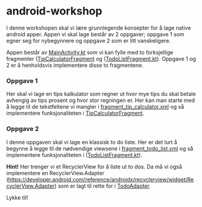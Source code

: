 # android-workshop

I denne workshopen skal vi lære grunnlegende konsepter for å lage native android apper. Appen vi skal lage består av 2 oppgaver; oppgave 1 som egner seg for nybegynnere og oppgave 2 som er litt vanskeligere.

Appen består av [MainActivity.kt](Androidworkshop/app/src/main/java/com/example/androidworkshop/MainActivity.kt) som vi kan fylle med to forksjellige fragmenter ([TipCalculatorFragment](Androidworkshop/app/src/main/java/com/example/androidworkshop/ui/tip/TipCalculatorFragment.kt) og ([TodoListFragment.kt](Androidworkshop/app/src/main/java/com/example/androidworkshop/ui/todo/TodoListFragment.kt)). Oppgave 1 og 2 er å henholdsvis implementere disse to fragmentene.

### Oppgave 1

Her skal vi lage en tips kalkulator som regner ut hvor mye tips du skal betale avhengig av tips prosent og hvor stor regningen er. Her kan man starte med å legge til de tekstfeltene vi mangler i [fragment_tip_calculator.xml](Androidworkshop/app/src/main/res/layout/fragment_tip_calculator.xml) og så implementere funksjonaliteten i [TipCalculatorFragment](Androidworkshop/app/src/main/java/com/example/androidworkshop/ui/tip/TipCalculatorFragment.kt).

### Oppgave 2

I denne oppgaven skal vi lage en klassisk to do liste. Her er det lurt å begynne å legge til de nødvendige viewsene i [fragment_todo_list.xml](Androidworkshop/app/src/main/res/layout/fragment_todo_list.xml) og så implementere funksjonaliteten i ([TodoListFragment.kt](Androidworkshop/app/src/main/java/com/example/androidworkshop/ui/todo/TodoListFragment.kt)).

**Hint!** Her trenger vi et RecyclerView for å liste ut to dos. Da må vi også implementere en RecyclerView.Adapter (https://developer.android.com/reference/androidx/recyclerview/widget/RecyclerView.Adapter) som er lagt til rette for i [TodoAdapter](https://github.com/martinbg1/android-workshop/blob/main/Androidworkshop/app/src/main/java/com/example/androidworkshop/ui/todo/TodoAdapter.kt).

Lykke til!
